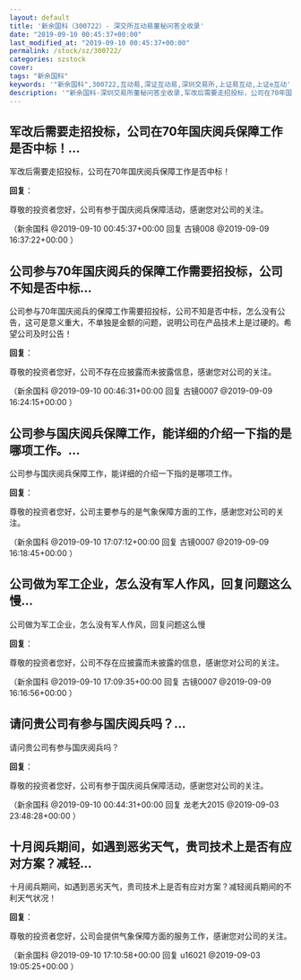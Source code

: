 ```yaml
---
layout: default
title: '新余国科（300722）- 深交所互动易董秘问答全收录'
date: "2019-09-10 00:45:37+00:00"
last_modified_at: "2019-09-10 00:45:37+00:00"
permalink: /stock/sz/300722/
categories: szstock
cover: 
tags: "新余国科"
keywords: '"新余国科",300722,互动易,深证互动易,深圳交易所,上证易互动,上证e互动'
description: '"新余国科-深圳交易所董秘问答全收录,军改后需要走招投标，公司在70年国庆阅兵保障工作是否中标！"'
---
```


## 军改后需要走招投标，公司在70年国庆阅兵保障工作是否中标！...

军改后需要走招投标，公司在70年国庆阅兵保障工作是否中标！

**回复**：

尊敬的投资者您好，公司有参于国庆阅兵保障活动，感谢您对公司的关注。 

（新余国科  @2019-09-10 00:45:37+00:00 回复 古镜008  @2019-09-09 16:37:22+00:00 ）

## 公司参与70年国庆阅兵的保障工作需要招投标，公司不知是否中标...

公司参与70年国庆阅兵的保障工作需要招投标，公司不知是否中标，怎么没有公告，这可是意义重大，不单独是金额的问题，说明公司在产品技术上是过硬的。希望公司及时公告！

**回复**：

尊敬的投资者您好，公司不存在应披露而未披露信息，感谢您对公司的关注。 

（新余国科  @2019-09-10 00:46:31+00:00 回复 古镜0007  @2019-09-09 16:24:15+00:00 ）

## 公司参与国庆阅兵保障工作，能详细的介绍一下指的是哪项工作。...

公司参与国庆阅兵保障工作，能详细的介绍一下指的是哪项工作。

**回复**：

尊敬的投资者您好，公司主要参与的是气象保障方面的工作，感谢您对公司的关注。 

（新余国科  @2019-09-10 17:07:12+00:00 回复 古镜0007  @2019-09-09 16:18:45+00:00 ）

## 公司做为军工企业，怎么没有军人作风，回复问题这么慢...

公司做为军工企业，怎么没有军人作风，回复问题这么慢

**回复**：

尊敬的投资者您好，公司不存在应披露而未披露的信息，感谢您对公司的关注。 

（新余国科  @2019-09-10 17:09:35+00:00 回复 古镜0007  @2019-09-09 16:16:56+00:00 ）

## 请问贵公司有参与国庆阅兵吗？...

请问贵公司有参与国庆阅兵吗？

**回复**：

尊敬的投资者您好，公司有参于国庆阅兵保障活动，感谢您对公司的关注。 

（新余国科  @2019-09-10 00:44:31+00:00 回复 龙老大2015  @2019-09-03 23:48:28+00:00 ）

## 十月阅兵期间，如遇到恶劣天气，贵司技术上是否有应对方案？减轻...

十月阅兵期间，如遇到恶劣天气，贵司技术上是否有应对方案？减轻阅兵期间的不利天气状况！

**回复**：

尊敬的投资者您好，公司会提供气象保障方面的服务工作，感谢您对公司的关注。 

（新余国科  @2019-09-10 17:10:58+00:00 回复 u16021  @2019-09-03 19:05:25+00:00 ）

